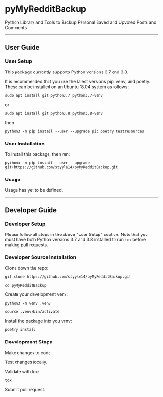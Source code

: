 # pyMyRedditBackup
Python Library and Tools to Backup Personal Saved and Upvoted Posts and Comments

---
## User Guide
### User Setup
This package currently supports Python versions 3.7 and 3.8.

It is recommended that you use the latest versions pip, venv, and poetry. These can be installed on an Ubuntu 18.04 system as follows:

`sudo apt install git python3.7 python3.7-venv`

or

`sudo apt install git python3.8 python3.8-venv`

then

`python3 -m pip install --user --upgrade pip poetry testresources`

### User Installation
To install this package, then run:

`python3 -m pip install --user --upgrade git+https://github.com/styyle14/pyMyRedditBackup.git`

### Usage
Usage has yet to be defined.

---
## Developer Guide
### Developer Setup
Please follow all steps in the above "User Setup" section. Note that you must have both Python versions 3.7 and 3.8 installed to run `tox` before making pull requests.

### Developer Source Installation
Clone down the repo:

`git clone https://github.com/styyle14/pyMyRedditBackup.git`

`cd pyMyRedditBackup`

Create your development venv:

`python3 -m venv .venv`

`source .venv/bin/activate`

Install the package into you venv:

`poetry install`

### Development Steps
Make changes to code.

Test changes locally.

Validate with tox:

`tox`

Submit pull request.
